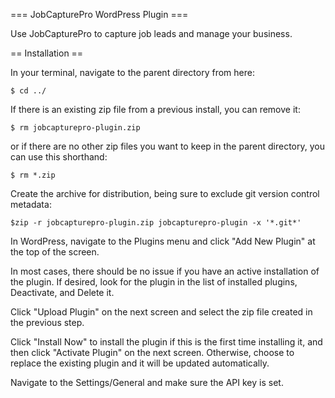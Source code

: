 === JobCapturePro WordPress Plugin ===

Use JobCapturePro to capture job leads and manage your business.

== Installation ==

In your terminal, navigate to the parent directory from here:

`$ cd ../`

If there is an existing zip file from a previous install, you can remove it:

`$ rm jobcapturepro-plugin.zip`

or if there are no other zip files you want to keep in the parent directory, you can use this shorthand:

`$ rm *.zip`

Create the archive for distribution, being sure to exclude git version control metadata:

`$zip -r jobcapturepro-plugin.zip jobcapturepro-plugin -x '*.git*'`

In WordPress, navigate to the Plugins menu and click "Add New Plugin" at the top of the screen.

In most cases, there should be no issue if you have an active installation of the plugin. If desired, look for the plugin in the list of installed plugins, Deactivate, and Delete it.

Click "Upload Plugin" on the next screen and select the zip file created in the previous step.

Click "Install Now" to install the plugin if this is the first time installing it, and then click "Activate Plugin" on the next screen. Otherwise, choose to replace the existing plugin and it will be updated automatically.

Navigate to the Settings/General and make sure the API key is set.
